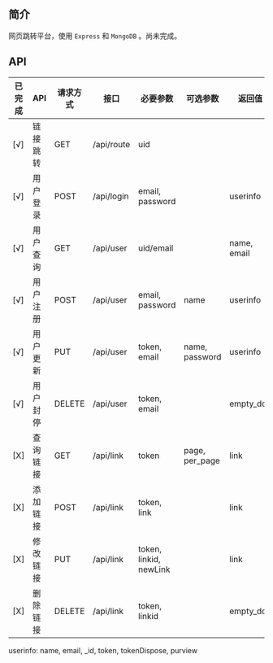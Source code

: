 
## 简介
网页跳转平台，使用 `Express` 和 `MongoDB` 。尚未完成。

## API
|已完成|API|请求方式|接口|必要参数|可选参数|返回值|所需权限|
|------|---|-------|----|-------|-------|------|------|
|[√]|链接跳转|GET|/api/route|uid|||guest+|
|[√]|用户登录|POST|/api/login|email, password||userinfo|guest|
|[√]|用户查询|GET|/api/user|uid/email||name, email|guest+|
|[√]|用户注册|POST|/api/user|email, password|name|userinfo|guest|
|[√]|用户更新|PUT|/api/user|token, email|name, password|userinfo|owner+|
|[√]|用户封停|DELETE|/api/user|token, email||empty_doc|admin|
|[X]|查询链接|GET|/api/link|token|page, per_page|link|owner+|
|[X]|添加链接|POST|/api/link|token, link||link|user+|
|[X]|修改链接|PUT|/api/link|token, linkid, newLink||link|owner+|
|[X]|删除链接|DELETE|/api/link|token, linkid||empty_doc|owner+|

userinfo: name, email, _id, token, tokenDispose, purview